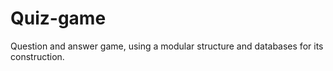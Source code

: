 # Quiz-game
Question and answer game, using a modular structure and databases for its construction.
